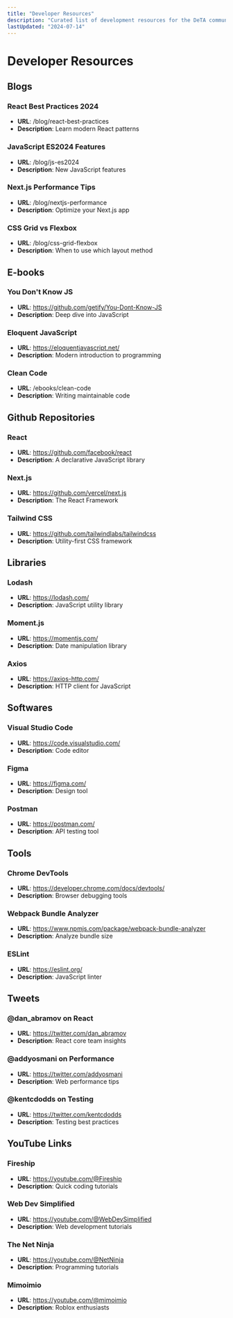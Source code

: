 ```yaml
---
title: "Developer Resources"
description: "Curated list of development resources for the DeTA community"
lastUpdated: "2024-07-14"
---
```


# Developer Resources

## Blogs

### React Best Practices 2024
- **URL**: /blog/react-best-practices
- **Description**: Learn modern React patterns

### JavaScript ES2024 Features
- **URL**: /blog/js-es2024
- **Description**: New JavaScript features

### Next.js Performance Tips
- **URL**: /blog/nextjs-performance
- **Description**: Optimize your Next.js app

### CSS Grid vs Flexbox
- **URL**: /blog/css-grid-flexbox
- **Description**: When to use which layout method

## E-books

### You Don't Know JS
- **URL**: https://github.com/getify/You-Dont-Know-JS
- **Description**: Deep dive into JavaScript

### Eloquent JavaScript
- **URL**: https://eloquentjavascript.net/
- **Description**: Modern introduction to programming

### Clean Code
- **URL**: /ebooks/clean-code
- **Description**: Writing maintainable code

## Github Repositories

### React
- **URL**: https://github.com/facebook/react
- **Description**: A declarative JavaScript library

### Next.js
- **URL**: https://github.com/vercel/next.js
- **Description**: The React Framework

### Tailwind CSS
- **URL**: https://github.com/tailwindlabs/tailwindcss
- **Description**: Utility-first CSS framework

## Libraries

### Lodash
- **URL**: https://lodash.com/
- **Description**: JavaScript utility library

### Moment.js
- **URL**: https://momentjs.com/
- **Description**: Date manipulation library

### Axios
- **URL**: https://axios-http.com/
- **Description**: HTTP client for JavaScript

## Softwares

### Visual Studio Code
- **URL**: https://code.visualstudio.com/
- **Description**: Code editor

### Figma
- **URL**: https://figma.com/
- **Description**: Design tool

### Postman
- **URL**: https://postman.com/
- **Description**: API testing tool

## Tools

### Chrome DevTools
- **URL**: https://developer.chrome.com/docs/devtools/
- **Description**: Browser debugging tools

### Webpack Bundle Analyzer
- **URL**: https://www.npmjs.com/package/webpack-bundle-analyzer
- **Description**: Analyze bundle size

### ESLint
- **URL**: https://eslint.org/
- **Description**: JavaScript linter

## Tweets

### @dan_abramov on React
- **URL**: https://twitter.com/dan_abramov
- **Description**: React core team insights

### @addyosmani on Performance
- **URL**: https://twitter.com/addyosmani
- **Description**: Web performance tips

### @kentcdodds on Testing
- **URL**: https://twitter.com/kentcdodds
- **Description**: Testing best practices

## YouTube Links

### Fireship
- **URL**: https://youtube.com/@Fireship
- **Description**: Quick coding tutorials

### Web Dev Simplified
- **URL**: https://youtube.com/@WebDevSimplified
- **Description**: Web development tutorials

### The Net Ninja
- **URL**: https://youtube.com/@NetNinja
- **Description**: Programming tutorials

### Mimoimio
- **URL**: https://youtube.com/@mimoimio
- **Description**: Roblox enthusiasts
